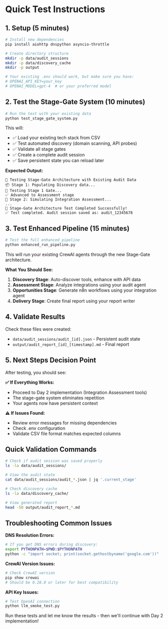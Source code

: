 # Quick Test Instructions

## 1. Setup (5 minutes)

```bash
# Install new dependencies
pip install aiohttp dnspython asyncio-throttle

# Create directory structure
mkdir -p data/audit_sessions
mkdir -p data/discovery_cache
mkdir -p output

# Your existing .env should work, but make sure you have:
# OPENAI_API_KEY=your_key
# OPENAI_MODEL=gpt-4  # or your preferred model
```

## 2. Test the Stage-Gate System (10 minutes)

```bash
# Run the test with your existing data
python test_stage_gate_system.py
```

This will:
- ✅ Load your existing tech stack from CSV
- ✅ Test automated discovery (domain scanning, API probes)
- ✅ Validate all stage gates
- ✅ Create a complete audit session
- ✅ Save persistent state you can reload later

**Expected Output:**
```
🚀 Testing Stage-Gate Architecture with Existing Audit Data
📦 Stage 1: Populating Discovery data...
🚪 Testing Stage 1 Gate...
✅ Advanced to Assessment stage
🔗 Stage 2: Simulating Integration Assessment...
...
🎉 Stage-Gate Architecture Test Completed Successfully!
✅ Test completed. Audit session saved as: audit_12345678
```

## 3. Test Enhanced Pipeline (15 minutes)

```bash
# Test the full enhanced pipeline
python enhanced_run_pipeline.py
```

This will run your existing CrewAI agents through the new Stage-Gate architecture.

**What You Should See:**
1. **Discovery Stage**: Auto-discover tools, enhance with API data
2. **Assessment Stage**: Analyze integrations using your audit agent
3. **Opportunities Stage**: Generate n8n workflows using your integration agent  
4. **Delivery Stage**: Create final report using your report writer

## 4. Validate Results

Check these files were created:
- `data/audit_sessions/audit_[id].json` - Persistent audit state
- `output/audit_report_[id]_[timestamp].md` - Final report

## 5. Next Steps Decision Point

After testing, you should see:

**✅ If Everything Works:**
- Proceed to Day 2 implementation (Integration Assessment tools)
- The stage-gate system eliminates repetition
- Your agents now have persistent context

**⚠️ If Issues Found:**
- Review error messages for missing dependencies
- Check .env configuration
- Validate CSV file format matches expected columns

## Quick Validation Commands

```bash
# Check if audit session was saved properly
ls -la data/audit_sessions/

# View the audit state
cat data/audit_sessions/audit_*.json | jq '.current_stage'

# Check discovery cache
ls -la data/discovery_cache/

# View generated report
head -50 output/audit_report_*.md
```

## Troubleshooting Common Issues

**DNS Resolution Errors:**
```bash
# If you get DNS errors during discovery:
export PYTHONPATH=$PWD:$PYTHONPATH
python -c "import socket; print(socket.gethostbyname('google.com'))"
```

**CrewAI Version Issues:**
```bash
# Check CrewAI version
pip show crewai
# Should be 0.28.0 or later for best compatibility
```

**API Key Issues:**
```bash
# Test OpenAI connection
python llm_smoke_test.py
```

Run these tests and let me know the results - then we'll continue with Day 2 implementation!